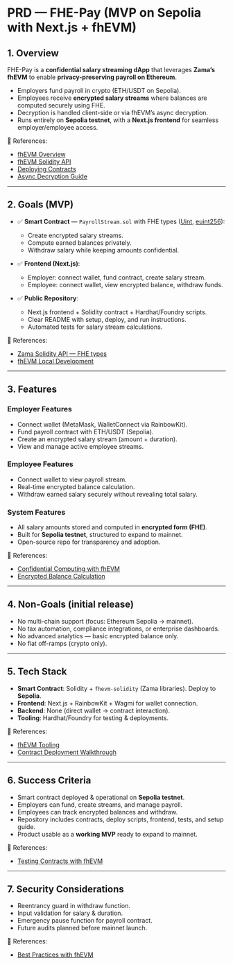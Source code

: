 # PRD — FHE-Pay (MVP on Sepolia with Next.js + fhEVM)

## 1. Overview  
FHE-Pay is a **confidential salary streaming dApp** that leverages **Zama’s fhEVM** to enable **privacy-preserving payroll on Ethereum**.  
- Employers fund payroll in crypto (ETH/USDT on Sepolia).  
- Employees receive **encrypted salary streams** where balances are computed securely using FHE.  
- Decryption is handled client-side or via fhEVM’s async decryption.  
- Runs entirely on **Sepolia testnet**, with a **Next.js frontend** for seamless employer/employee access.  

📖 References:  
- [fhEVM Overview](https://docs.zama.ai/fhevm)  
- [fhEVM Solidity API](https://docs.zama.ai/fhevm/solidity-api)  
- [Deploying Contracts](https://docs.zama.ai/fhevm/getting-started/deploy)  
- [Async Decryption Guide](https://docs.zama.ai/fhevm/decryption/async)  

---

## 2. Goals (MVP)  
- ✅ **Smart Contract** — `PayrollStream.sol` with FHE types ([Uint](https://docs.zama.ai/fhevm/solidity-api#uint), [euint256](https://docs.zama.ai/fhevm/solidity-api#euint256)):  
  - Create encrypted salary streams.  
  - Compute earned balances privately.  
  - Withdraw salary while keeping amounts confidential.  

- ✅ **Frontend (Next.js)**:  
  - Employer: connect wallet, fund contract, create salary stream.  
  - Employee: connect wallet, view encrypted balance, withdraw funds.  

- ✅ **Public Repository**:  
  - Next.js frontend + Solidity contract + Hardhat/Foundry scripts.  
  - Clear README with setup, deploy, and run instructions.  
  - Automated tests for salary stream calculations.  

📖 References:  
- [Zama Solidity API — FHE types](https://docs.zama.ai/fhevm/solidity-api#uint)  
- [fhEVM Local Development](https://docs.zama.ai/fhevm/getting-started/local-dev)  

---

## 3. Features  

### Employer Features  
- Connect wallet (MetaMask, WalletConnect via RainbowKit).  
- Fund payroll contract with ETH/USDT (Sepolia).  
- Create an encrypted salary stream (amount + duration).  
- View and manage active employee streams.  

### Employee Features  
- Connect wallet to view payroll stream.  
- Real-time encrypted balance calculation.  
- Withdraw earned salary securely without revealing total salary.  

### System Features  
- All salary amounts stored and computed in **encrypted form (FHE)**.  
- Built for **Sepolia testnet**, structured to expand to mainnet.  
- Open-source repo for transparency and adoption.  

📖 References:  
- [Confidential Computing with fhEVM](https://docs.zama.ai/fhevm/overview)  
- [Encrypted Balance Calculation](https://docs.zama.ai/fhevm/solidity-api#arithmetic-operations)  

---

## 4. Non-Goals (initial release)  
- No multi-chain support (focus: Ethereum Sepolia → mainnet).  
- No tax automation, compliance integrations, or enterprise dashboards.  
- No advanced analytics — basic encrypted balance only.  
- No fiat off-ramps (crypto only).  

---

## 5. Tech Stack  
- **Smart Contract**: Solidity + `fhevm-solidity` (Zama libraries). Deploy to **Sepolia**.  
- **Frontend**: Next.js + RainbowKit + Wagmi for wallet connection.  
- **Backend**: None (direct wallet → contract interaction).  
- **Tooling**: Hardhat/Foundry for testing & deployments.  

📖 References:  
- [fhEVM Tooling](https://docs.zama.ai/fhevm/getting-started/tooling)  
- [Contract Deployment Walkthrough](https://docs.zama.ai/fhevm/getting-started/deploy)  

---

## 6. Success Criteria  
- Smart contract deployed & operational on **Sepolia testnet**.  
- Employers can fund, create streams, and manage payroll.  
- Employees can track encrypted balances and withdraw.  
- Repository includes contracts, deploy scripts, frontend, tests, and setup guide.  
- Product usable as a **working MVP** ready to expand to mainnet.  

📖 References:  
- [Testing Contracts with fhEVM](https://docs.zama.ai/fhevm/getting-started/testing)  

---

## 7. Security Considerations  
- Reentrancy guard in withdraw function.  
- Input validation for salary & duration.  
- Emergency pause function for payroll contract.  
- Future audits planned before mainnet launch.  

📖 References:  
- [Best Practices with fhEVM](https://docs.zama.ai/fhevm/overview#security)

